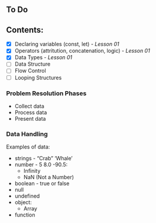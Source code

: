 ## To Do
## Contents:
- [x] Declaring variables (const, let) *- Lesson 01*
- [x] Operators (attritution, concatenation, logic) *- Lesson 01*
- [x] Data Types *- Lesson 01*
- [ ] Data Structure
- [ ] Flow Control
- [ ] Looping Structures

### Problem Resolution Phases
- Collect data
- Process data
- Present data 

### Data Handling
Examples of data:
- strings - “Crab” ‘Whale’
- number - 5  8.0  -90.5:
    - Infinity
    - NaN (Not a Number)
- boolean - true or false
- null
- undefined
- object:
    - Array
- function
